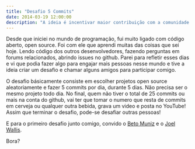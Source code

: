 ```yaml
---
title: "Desafio 5 Commits"
date: 2014-03-19 12:00:00
description: "A ideia é incentivar maior contribuição com a comunidade open source"
---
```


Desde que iniciei no mundo de programação, fui muito ligado com código aberto, open source. Foi com ele que aprendi muitas das coisas que sei hoje. Lendo código
dos outros desenvolvedores, fazendo perguntas em forums relacionados, abrindo issues no github.
Parei para refletir esses dias e vi que podia fazer algo para engajar mais pessoas nesse mundo e tive a ideia criar um desafio e chamar alguns amigos para participar comigo.

O desafio básicamente consiste em escolher projetos open source aleatoriamente e fazer 5 commits por dia, durante 5 dias. Não precisa ser o mesmo projeto todo dia. No final, quem não tiver o total de 25 commits ou mais na conta do github, vai ter que tomar o numero que resta de commits em cerveja ou qualquer outra bebida, grava um video e posta no YouTube! Assim que terminar o desafio, pode-se desafiar outras pessoas!

E para o primeiro desafio junto comigo, convido o [Beto Muniz](http://betomuniz.com) e o [Joel Wallis](http://joelwallis.com).

Bora?
